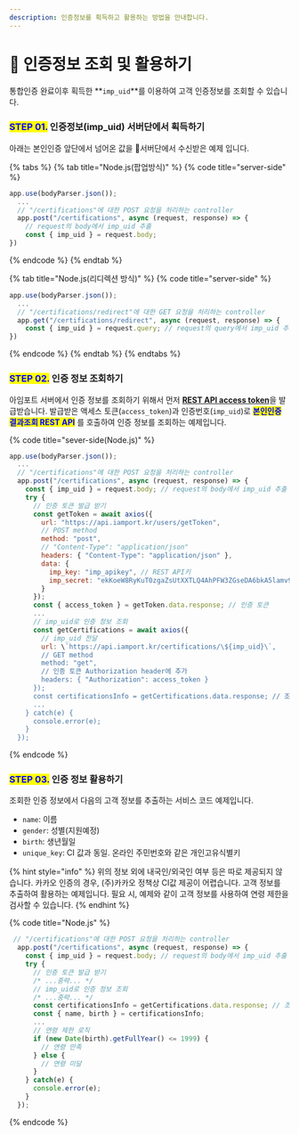 ```yaml
---
description: 인증정보를 획득하고 활용하는 방법을 안내합니다.
---
```


# 🤹 인증정보 조회 및 활용하기

통합인증 완료이후 획득한 **`imp_uid`**를 이용하여 고객 인증정보를 조회할 수 있습니다.

### <mark style="color:blue;">**STEP 01.**</mark> 인증정보(imp\_uid) 서버단에서 획득하기

아래는 본인인증 앞단에서 넘어온 값을 서버단에서 수신받은 예제 입니다.

{% tabs %}
{% tab title="Node.js(팝업방식)" %}
{% code title="server-side" %}
```javascript
app.use(bodyParser.json());
  ...
  // "/certifications"에 대한 POST 요청을 처리하는 controller
  app.post("/certifications", async (request, response) => {
    // request의 body에서 imp_uid 추출
    const { imp_uid } = request.body; 
})
```
{% endcode %}
{% endtab %}

{% tab title="Node.js(리디렉션 방식)" %}
{% code title="server-side" %}
```javascript
app.use(bodyParser.json());
  ...
  // "/certifications/redirect"에 대한 GET 요청을 처리하는 controller
  app.get("/certifications/redirect", async (request, response) => {
    const { imp_uid } = request.query; // request의 query에서 imp_uid 추출
})
```
{% endcode %}
{% endtab %}
{% endtabs %}

### <mark style="color:blue;">**STEP 02.**</mark> 인증 정보 조회하기

아임포트 서버에서 인증 정보를 조회하기 위해서 먼저 [**REST API access token**](../../api/rest-api-access-token.md)을 발급받습니다. 발급받은 액세스 토큰(`access_token`)과 인증번호(`imp_uid`)로 <mark style="color:blue;">**본인인증 결과조회 REST API**</mark> 를 호출하여 인증 정보를 조회하는 예제입니다.

{% code title="sever-side(Node.js)" %}
```javascript
app.use(bodyParser.json());
  ...
  // "/certifications"에 대한 POST 요청을 처리하는 controller
  app.post("/certifications", async (request, response) => {
    const { imp_uid } = request.body; // request의 body에서 imp_uid 추출
    try {
      // 인증 토큰 발급 받기
      const getToken = await axios({
        url: "https://api.iamport.kr/users/getToken",
        // POST method
        method: "post", 
        // "Content-Type": "application/json"
        headers: { "Content-Type": "application/json" }, 
        data: {
          imp_key: "imp_apikey", // REST API키
          imp_secret: "ekKoeW8RyKuT0zgaZsUtXXTLQ4AhPFW3ZGseDA6bkA5lamv9OqDMnxyeB9wqOsuO9W3Mx9YSJ4dTqJ3f" // REST API Secret
        }
      });
      const { access_token } = getToken.data.response; // 인증 토큰
      ...
      // imp_uid로 인증 정보 조회
      const getCertifications = await axios({
        // imp_uid 전달
        url: \`https://api.iamport.kr/certifications/\${imp_uid}\`, 
        // GET method
        method: "get", 
        // 인증 토큰 Authorization header에 추가
        headers: { "Authorization": access_token } 
      });
      const certificationsInfo = getCertifications.data.response; // 조회한 인증 정보
      ...
    } catch(e) {
      console.error(e);
    }
  });
```
{% endcode %}

### <mark style="color:blue;">**STEP 03.**</mark> 인증 정보 활용하기

조회한 인증 정보에서 다음의 고객 정보를 추출하는 서비스 코드 예제입니다.

* `name`: 이름
* `gender`: 성별(지원예정)
* `birth`: 생년월일
* `unique_key`: CI 값과 동일. 온라인 주민번호와 같은 개인고유식별키

{% hint style="info" %}
위의 정보 외에 내국인/외국인 여부 등은 따로 제공되지 않습니다. 카카오 인증의 경우, (주)카카오 정책상 CI값 제공이 어렵습니다. 고객 정보를 추출하여 활용하는 예제입니다. 필요 시, 예제와 같이 고객 정보를 사용하여 연령 제한을 검사할 수 있습니다.
{% endhint %}

{% code title="Node.js" %}
```javascript
 // "/certifications"에 대한 POST 요청을 처리하는 controller
  app.post("/certifications", async (request, response) => {
    const { imp_uid } = request.body; // request의 body에서 imp_uid 추출
    try {
      // 인증 토큰 발급 받기
      /* ...중략... */
      // imp_uid로 인증 정보 조회
      /* ...중략... */
      const certificationsInfo = getCertifications.data.response; // 조회한 인증 정보
      const { name, birth } = certificationsInfo;
      ...
      // 연령 제한 로직
      if (new Date(birth).getFullYear() <= 1999) {
        // 연령 만족
      } else {
        // 연령 미달
      }
    } catch(e) {
      console.error(e);
    }
  });
```
{% endcode %}
